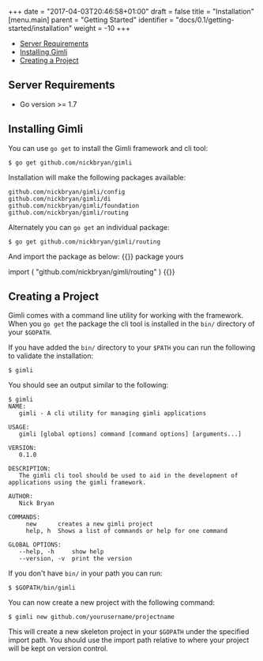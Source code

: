 +++
date = "2017-04-03T20:46:58+01:00"
draft = false 
title = "Installation"
[menu.main]
  parent = "Getting Started"
  identifier = "docs/0.1/getting-started/installation"
  weight = -10
+++

- [Server Requirements](#server-requirements)
- [Installing Gimli](#installing-gimli)
- [Creating a Project](#creating-a-project)

<a class="anchor" id="server-requirements"></a>
## Server Requirements
* Go version >= 1.7

<a class="anchor" id="installing-gimli"></a>
## Installing Gimli
You can use `go get` to install the Gimli framework and cli tool:

    $ go get github.com/nickbryan/gimli

Installation will make the following packages available:

    github.com/nickbryan/gimli/config
    github.com/nickbryan/gimli/di
    github.com/nickbryan/gimli/foundation
    github.com/nickbryan/gimli/routing
    
Alternately you can `go get` an individual package:

    $ go get github.com/nickbryan/gimli/routing
    
And import the package as below:
{{<highlight go>}}
package yours

import (
  "github.com/nickbryan/gimli/routing"
)
{{</highlight>}}

<a class="anchor" id="creating-a-project"></a>
## Creating a Project
Gimli comes with a command line utility for working with the framework. When you `go get` the package the cli tool 
is installed in the `bin/` directory of your `$GOPATH`.

If you have added the `bin/` directory to your `$PATH` you can run the following to validate the installation:

    $ gimli
    
You should see an output similar to the following:

    $ gimli
    NAME:
       gimli - A cli utility for managing gimli applications
    
    USAGE:
       gimli [global options] command [command options] [arguments...]
    
    VERSION:
       0.1.0
    
    DESCRIPTION:
       The gimli cli tool should be used to aid in the development of applications using the gimli framework.
    
    AUTHOR:
       Nick Bryan
    
    COMMANDS:
         new      creates a new gimli project
         help, h  Shows a list of commands or help for one command
    
    GLOBAL OPTIONS:
       --help, -h     show help
       --version, -v  print the version

If you don't have `bin/` in your path you can run:

    $ $GOPATH/bin/gimli

You can now create a new project with the following command:

    $ gimli new github.com/yourusername/projectname

This will create a new skeleton project in your `$GOPATH` under the specified import path. You should use the import path 
relative to where your project will be kept on version control.
